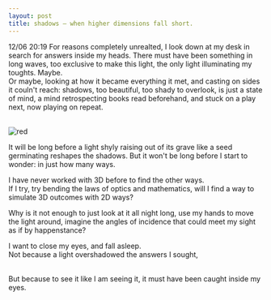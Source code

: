 ```yaml
---
layout: post
title: shadows — when higher dimensions fall short.
---
```


12/06 20:19 For reasons completely unrealted, I look down at my desk in search for answers inside my heads. There must have been something in long waves, too exclusive to make this light, the only light illuminating my toughts. Maybe.<br>
Or maybe, looking at how it became everything it met, and casting on sides it couln't reach: shadows, too beautiful, too shady to overlook, is just a state of mind, a mind retrospecting books read beforehand, and stuck on a play next, now playing on repeat.<br><br>

![red](/public/assets/images/red.png)

It will be long before a light shyly raising out of its grave like a seed germinating reshapes the shadows. But it won't be long before I start to  wonder: in just how many ways.

I have never worked with 3D before to find the other ways.<br>
If I try, try bending the laws of optics and mathematics, will I find a way to simulate 3D outcomes with 2D ways?

Why is it not enough to just look at it all night long, use my hands to move the light around, imagine the angles of incidence that could meet my sight as if by happenstance?

I want to close my eyes, and fall asleep.<br>
Not because a light overshadowed the answers I sought,<br><br>

But because to see it like I am seeing it, it must have been caught inside my eyes.
